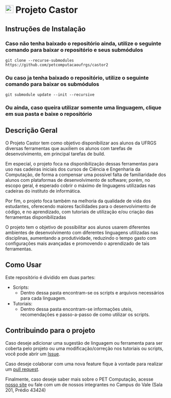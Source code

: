 # <img src="https://www.inf.ufrgs.br/pet/images/castor.png" alt="drawing" width="25"/> Projeto Castor

## Instruções de Instalação

### Caso não tenha baixado o repositório ainda, utilize o seguinte comando para baixar o repositório e seus submódulos

```shell
git clone --recurse-submodules https://github.com/petcomputacaoufrgs/castor2
```

### Ou caso ja tenha baixado o repositório, utilize o seguinte comando para baixar os submódulos

```shell
git submodule update --init --recursive
```

### Ou ainda, caso queira utilizar somente uma linguagem, clique em sua pasta e baixe o repositório

## Descrição Geral

O Projeto Castor tem como objetivo disponibilizar aos alunos da UFRGS diversas ferramentas que auxiliem os alunos com tarefas de desenvolvimento, em principal tarefas de build.

Em especial, o projeto foca na disponibilização dessas ferramentas para uso nas cadeiras iniciais dos cursos de Ciência e Engenharia da Computação, de forma a compensar uma possível falta de familiaridade dos alunos com plataformas de desenvolvimento de software; porém, no escopo geral, é esperado cobrir o máximo de linguagens utilizadas nas cadeiras do instituto de informática.

Por fim, o projeto foca também na melhoria da qualidade de vida dos estudantes, oferecendo maiores facilidades para o desenvolvimento de código, e no aprendizado, com tutoriais de utilização e/ou criação das ferramentas disponibilizadas

O projeto tem o objetivo de possibilitar aos alunos usarem diferentes ambientes de desenvolvimento com diferentes linguagens utilizadas nas disciplinas, aumentando a produtividade, reduzindo o tempo gasto com configurações mais avançadas e promovendo o aprendizado de tais ferramentas.

## Como Usar

Este repositório é dividido em duas partes:

- Scripts:
  - Dentro dessa pasta encontram-se os scripts e arquivos necessários para cada linguagem.
- Tutoriais:
  - Dentro dessa pasta encontram-se informações uteis, recomendações e passo-a-passo de como utilizar os scripts.

## Contribuindo para o projeto

Caso deseje adicionar uma sugestão de linguagem ou ferramenta para ser coberta pelo projeto ou uma modificação/correção nos tutoriais ou scripts, você pode abrir um [Issue](https://github.com/petcomputacaoufrgs/castor/issues).

Caso deseje colaborar com uma nova feature fique à vontade para realizar um [pull request](https://github.com/petcomputacaoufrgs/castor/pulls).

Finalmente, caso deseje saber mais sobre o PET Computação, acesse [nosso site](https://www.inf.ufrgs.br/pet/projetos/) ou fale com um de nossos integrantes no Campus do Vale (Sala 201, Prédio 43424)
